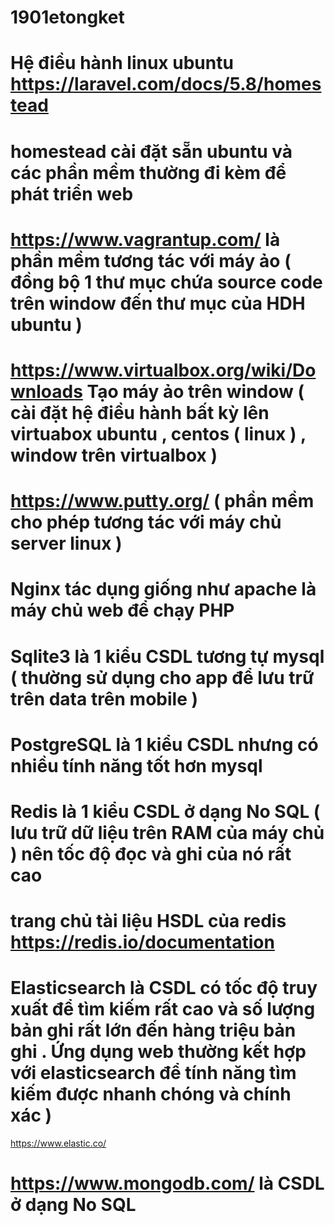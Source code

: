 # 1901etongket
# Hệ điều hành linux ubuntu https://laravel.com/docs/5.8/homestead
# homestead cài đặt sẵn ubuntu và các phần mềm thường đi kèm để phát triển web 
# https://www.vagrantup.com/ là phần mềm tương tác với máy ảo ( đồng bộ 1 thư mục chứa source code trên window đến thư mục của HDH ubuntu )
# https://www.virtualbox.org/wiki/Downloads Tạo máy ảo trên window ( cài đặt hệ điều hành bất kỳ lên virtuabox ubuntu , centos ( linux ) , window trên virtualbox )
# https://www.putty.org/ ( phần mềm cho phép tương tác với máy chủ server linux ) 
# Nginx tác dụng giống như apache là máy chủ web để chạy PHP 
# Sqlite3 là 1 kiểu CSDL tương tự mysql ( thường sử dụng cho app để lưu trữ trên data trên mobile )
# PostgreSQL là 1 kiểu CSDL nhưng có nhiều tính năng tốt hơn mysql 
# Redis là 1 kiểu CSDL ở dạng No SQL ( lưu trữ dữ liệu trên RAM của máy chủ ) nên tốc độ đọc và ghi của nó rất cao 
# trang chủ tài liệu HSDL của redis https://redis.io/documentation 
# Elasticsearch là CSDL có tốc độ truy xuất để tìm kiếm rất cao và số lượng bản ghi rất lớn đến hàng triệu bản ghi . Ứng dụng web thường kết hợp với elasticsearch để tính năng tìm kiếm được nhanh chóng và chính xác ) 
https://www.elastic.co/
# https://www.mongodb.com/ là CSDL ở dạng No SQL 



